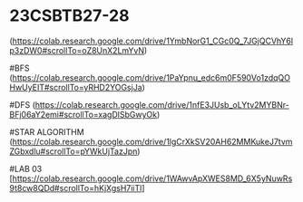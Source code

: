 # 23CSBTB27-28

(https://colab.research.google.com/drive/1YmbNorG1_CGc0Q_7JGjQCVhY6lp3zDW0#scrollTo=oZ8UnX2LmYvN)

#BFS
(https://colab.research.google.com/drive/1PaYpnu_edc6m0F590Vo1zdqQOHwUyEIT#scrollTo=yRHD2YOGsjJa)

#DFS
(https://colab.research.google.com/drive/1nfE3JUsb_oLYtv2MYBNr-BFj06aY2emi#scrollTo=xagDlSbGwyOk)

#STAR ALGORITHM
(https://colab.research.google.com/drive/1lgCrXkSV20AH62MMKukeJ7tvmZGbxdlu#scrollTo=pYWkUjTazJpn)

#LAB 03
[https://colab.research.google.com/drive/1WAwvApXWES8MD_6X5yNuwRs9t8cw8QDd#scrollTo=hKjXgsH7iiTl]
